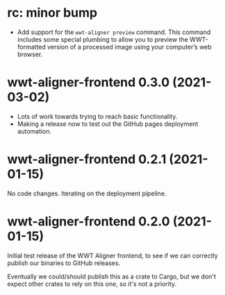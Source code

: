 # rc: minor bump

- Add support for the `wwt-aligner preview` command. This command includes some
  special plumbing to allow you to preview the WWT-formatted version of a
  processed image using your computer’s web browser.


# wwt-aligner-frontend 0.3.0 (2021-03-02)

- Lots of work towards trying to reach basic functionality.
- Making a release now to test out the GitHub pages deployment automation.


# wwt-aligner-frontend 0.2.1 (2021-01-15)

No code changes. Iterating on the deployment pipeline.


# wwt-aligner-frontend 0.2.0 (2021-01-15)

Initial test release of the WWT Aligner frontend, to see if we can correctly
publish our binaries to GitHub releases.

Eventually we could/should publish this as a crate to Cargo, but we don't expect
other crates to rely on this one, so it's not a priority.
